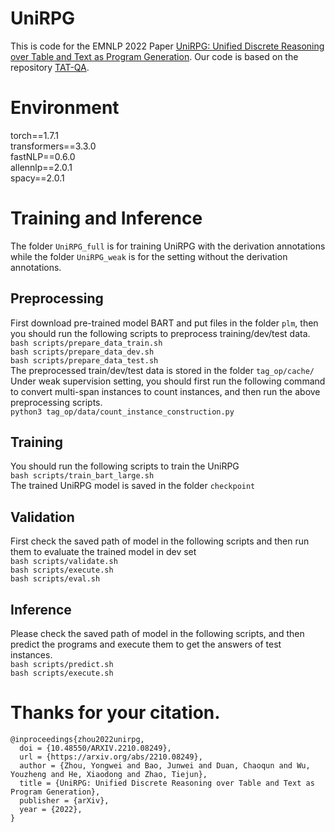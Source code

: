 # UniRPG

This is code for the EMNLP 2022 Paper [UniRPG: Unified Discrete Reasoning over Table and Text as Program Generation](https://preview.aclanthology.org/emnlp-22-ingestion/2022.emnlp-main.508.pdf).  Our code is based on the repository [TAT-QA](https://github.com/NExTplusplus/TAT-QA).
# Environment
torch==1.7.1</br>
transformers==3.3.0</br>
fastNLP==0.6.0</br>
allennlp==2.0.1</br>
spacy==2.0.1</br>

# Training and Inference
The folder ```UniRPG_full``` is for training UniRPG with the derivation annotations while the folder ```UniRPG_weak``` is for the setting without the derivation annotations.
## Preprocessing
First download pre-trained model BART and put files in the folder ```plm```, then you should run the following scripts to preprocess training/dev/test data.</br>
```bash scripts/prepare_data_train.sh```</br>
```bash scripts/prepare_data_dev.sh```</br>
```bash scripts/prepare_data_test.sh```</br>
The preprocessed train/dev/test data is stored in the folder ```tag_op/cache/```</br>
Under weak supervision setting, you should first run the following command to convert multi-span instances to count instances, and then run the above preprocessing scripts.</br>
```python3 tag_op/data/count_instance_construction.py```

## Training
You should run the following scripts to train the UniRPG</br>
```bash scripts/train_bart_large.sh```</br>
The trained UniRPG model is saved in the folder ```checkpoint```
## Validation
First check the saved path of model in the following scripts and then run them to evaluate the trained model in dev set</br>
```bash scripts/validate.sh```</br>
```bash scripts/execute.sh```</br>
```bash scripts/eval.sh```
## Inference
Please check the saved path of model in the following scripts, and then predict the programs and execute them to get the answers of test instances.</br>
```bash scripts/predict.sh ```</br>
```bash scripts/execute.sh```</br>
# Thanks for your citation.
```
@inproceedings{zhou2022unirpg,
  doi = {10.48550/ARXIV.2210.08249},
  url = {https://arxiv.org/abs/2210.08249},
  author = {Zhou, Yongwei and Bao, Junwei and Duan, Chaoqun and Wu, Youzheng and He, Xiaodong and Zhao, Tiejun},
  title = {UniRPG: Unified Discrete Reasoning over Table and Text as Program Generation},
  publisher = {arXiv},
  year = {2022},
}

```

